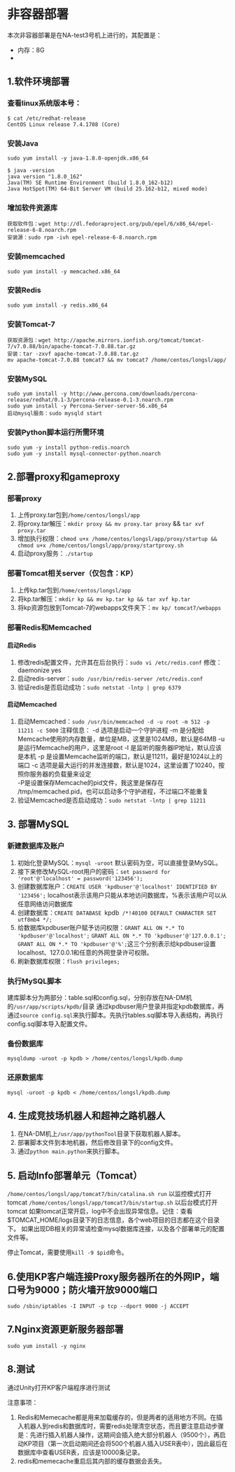 # 非容器部署
本次非容器部署是在NA-test3号机上进行的，其配置是：
- 内存：8G
-
## 1.软件环境部署
### 查看linux系统版本号：
```
$ cat /etc/redhat-release
CentOS Linux release 7.4.1708 (Core)
```
### 安装Java
```
sudo yum install -y java-1.8.0-openjdk.x86_64

$ java -version
java version "1.8.0_162"
Java(TM) SE Runtime Environment (build 1.8.0_162-b12)
Java HotSpot(TM) 64-Bit Server VM (build 25.162-b12, mixed mode)
```
### 增加软件资源库
```
获取软件包：wget http://dl.fedoraproject.org/pub/epel/6/x86_64/epel-release-6-8.noarch.rpm
安装源：sudo rpm -ivh epel-release-6-8.noarch.rpm
```
### 安装memcached
```
sudo yum install -y memcached.x86_64
```
### 安装Redis
```
sudo yum install -y redis.x86_64
```
### 安装Tomcat-7
```
获取资源包：wget http://apache.mirrors.ionfish.org/tomcat/tomcat-7/v7.0.88/bin/apache-tomcat-7.0.88.tar.gz
安装：tar -zxvf apache-tomcat-7.0.88.tar.gz
mv apache-tomcat-7.0.88 tomcat7 && mv tomcat7 /home/centos/longsl/app/
```
### 安装MySQL
```
sudo yum install -y http://www.percona.com/downloads/percona-release/redhat/0.1-3/percona-release-0.1-3.noarch.rpm
sudo yum install -y Percona-Server-server-56.x86_64
启动mysql服务：sudo mysqld start
```
### 安装Python脚本运行所需环境
```
sudo yum -y install python-redis.noarch
sudo yum -y install mysql-connector-python.noarch
```
## 2.部署proxy和gameproxy
### 部署proxy
1. 上传proxy.tar包到`/home/centos/longsl/app`
2. 将proxy.tar解压：`mkdir proxy && mv proxy.tar proxy` && `tar xvf proxy.tar`
3. 增加执行权限：`chmod u+x /home/centos/longsl/app/proxy/startup && chmod u+x /home/centos/longsl/app/proxy/startproxy.sh`
4. 启动proxy服务：`./startup`
### 部署Tomcat相关server（仅包含：KP）
1. 上传kp.tar包到`/home/centos/longsl/app`
2. 将kp.tar解压：`mkdir kp && mv kp.tar kp && tar xvf kp.tar`
3. 将kp资源包放到Tomcat-7的webapps文件夹下：`mv kp/ tomcat7/webapps`
### 部署Redis和Memcached
#### 启动Redis
1. 修改redis配置文件，允许其在后台执行：`sudo vi /etc/redis.conf` 修改：daemonize yes
2. 启动redis-server：`sudo /usr/bin/redis-server /etc/redis.conf`
3. 验证redis是否启动成功：`sudo netstat -lntp | grep 6379`
#### 启动Memcached
1. 启动Memcached：`sudo /usr/bin/memcached -d -u root -m 512 -p 11211 -c 5000`
注释信息：
-d 选项是启动一个守护进程
-m 是分配给Memcache使用的内存数量，单位是MB，这里是1024MB，默认是64MB
-u 是运行Memcache的用户，这里是root
-l 是监听的服务器IP地址，默认应该是本机
-p 是设置Memcache监听的端口，默认是11211，最好是1024以上的端口
-c 选项是最大运行的并发连接数，默认是1024，这里设置了10240，按照你服务器的负载量来设定     
-P是设置保存Memcache的pid文件，我这里是保存在 /tmp/memcached.pid，也可以启动多个守护进程，不过端口不能重复
2. 验证Memcached是否启动成功：`sudo netstat -lntp | grep 11211`

## 3. 部署MySQL
### 新建数据库及账户
1. 初始化登录MySQL：`mysql -uroot` 默认密码为空，可以直接登录MySQL。
2. 接下来修改MySQL-root用户的密码：`set password for 'root'@'localhost' = password('123456');`
3. 创建数据库账户：`CREATE USER 'kpdbuser'@'localhost' IDENTIFIED BY '123456';` localhost表示该用户只能从本地访问数据库，%表示该用户可以从任意网络访问数据库
4. 创建数据库：`CREATE DATABASE `kpdb` /*!40100 DEFAULT CHARACTER SET utf8mb4 */;`
5. 给数据库kpdbuser账户赋予访问权限：`GRANT ALL ON *.* TO 'kpdbuser'@'localhost';` `GRANT ALL ON *.* TO 'kpdbuser'@'127.0.0.1';` `GRANT ALL ON *.* TO 'kpdbuser'@'%';`这三个分别表示给kpdbuser设置localhost、127.0.0.1和任意的外网登录许可权限。
6. 刷新数据库权限：`flush privileges;`
### 执行MySQL脚本
建库脚本分为两部分：table.sql和config.sql，分别存放在NA-DM机的`/usr/app/scripts/kpdb/`目录
通过kpdbuser用户登录并指定kpdb数据库，再通过`source config.sql`来执行脚本。先执行tables.sql脚本导入表结构，再执行config.sql脚本导入配置文件。
### 备份数据库
`mysqldump -uroot -p kpdb > /home/centos/longsl/kpdb.dump`
### 还原数据库
`mysql -uroot -p kpdb < /home/centos/longsl/kpdb.dump`

## 4. 生成竞技场机器人和超神之路机器人
1. 在NA-DM机上`/usr/app/pythonTool`目录下获取机器人脚本。
2. 部署脚本文件到本地机器，然后修改目录下的config文件。
3. 通过`python main.python`来执行脚本。

## 5. 启动Info部署单元（Tomcat）
`/home/centos/longsl/app/tomcat7/bin/catalina.sh run`     以监控模式打开tomcat
`/home/centos/longsl/app/tomcat7/bin/startup.sh`          以后台模式打开tomcat
如果tomcat正常开启，log中不会出现异常信息。记住：查看$TOMCAT_HOME/logs目录下的日志信息，各个web项目的日志都在这个目录下。
如果出现DB相关的异常请检查mysql数据库连接，以及各个部署单元的配置文件等。

停止Tomcat，需要使用`kill -9 $pid`命令。

## 6.使用KP客户端连接Proxy服务器所在的外网IP，端口号为9000；防火墙开放9000端口
`sudo /sbin/iptables -I INPUT -p tcp --dport 9000 -j ACCEPT`

## 7.Nginx资源更新服务器部署
`sudo yum install -y nginx`

## 8.测试
通过Unity打开KP客户端程序进行测试

注意事项：
1. Redis和Memecache都是用来加载缓存的，但是两者的适用地方不同。在插入机器人到redis和数据库时，需要redis处理清空状态，而且要注意启动步骤是：先进行插入机器人操作，这期间会插入绝大部分机器人（9500个），再启动KP项目（第一次启动期间还会将500个机器人插入USER表中），因此最后在数据库中查看USER表，应该是10000条记录。
2. redis和memecache重启后其内部的缓存数据会丢失。
